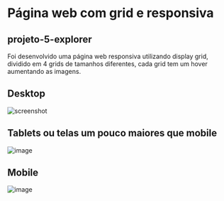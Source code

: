 # Página web com grid e responsiva

## projeto-5-explorer

Foi desenvolvido uma página web responsiva utilizando display grid, dividido em 4 grids de tamanhos diferentes, 
cada grid tem um hover aumentando as imagens.

## Desktop
![screenshot](https://i.imgur.com/0CAGIhP.png)

## Tablets ou telas um pouco maiores que mobile
![image](https://i.imgur.com/m36mFfb.png)

## Mobile
![image](https://i.imgur.com/LfrIRhQ.png)
